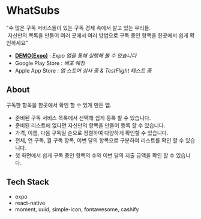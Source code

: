 # WhatSubs

"수 많은 구독 서비스들이 있는 구독 경제 속에서 살고 있는 우리들.  
&nbsp;자신만의 목록을 만들어 여러 곳에서 여러 방법으로 구독 중인 항목을 한곳에서 쉽게 확인하세요"

- **[DEMO(Expo)](https://expo.io/@junhobaik/whatsubs)** : _Expo 앱을 통해 실행해 볼 수 있습니다_
- Google Play Store : _배포 예정_
- Apple App Store : _앱 스토어 심사 중 & TestFlight 테스트 중_

## About

구독한 항목을 한곳에서 확인 할 수 있게 만든 앱.

- 준비된 구독 서비스 목록에서 선택해 쉽게 등록 할 수 있습니다.
- 준비된 리스트에 없다면 자신만의 항목을 만들어 등록 할 수 있습니다.
- 가격, 이름, 다음 구독일 순으로 정렬하여 다양하게 확인할 수 있습니다.
- 전체, 연 구독, 월 구독 항목, 이번 달의 항목으로 구분하여 리스트를 확인 할 수 있습니다.
- 첫 화면에서 쉽게 구독 중인 항목의 수와 이번 달의 지출 금액을 확인 할 수 있습니다.

## Tech Stack

- expo
- react-native
- moment, uuid, simple-icon, fontawesome, cashify
